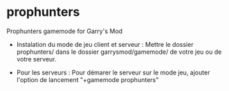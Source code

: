 prophunters
===========

Prophunters gamemode for Garry's Mod

- Instalation du mode de jeu client et serveur :
	Mettre le dossier prophunters/ dans le dossier garrysmod/gamemode/ de votre jeu ou de votre serveur.
	
- Pour les serveurs :
	Pour démarer le serveur sur le mode jeu, ajouter l'option de lancement "+gamemode prophunters"
